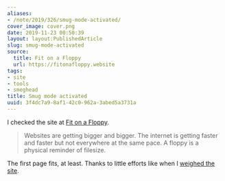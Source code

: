 ```yaml
---
aliases:
- /note/2019/326/smug-mode-activated/
cover_image: cover.png
date: 2019-11-23 00:50:39
layout: layout:PublishedArticle
slug: smug-mode-activated
source:
  title: Fit on a Floppy
  url: https://fitonafloppy.website
tags:
- site
- tools
- smeghead
title: Smug mode activated
uuid: 3f4dc7a9-8af1-42c0-962a-3abed5a3731a
---
```


I checked the site at [Fit on a Floppy][].

[Fit on a Floppy]:https://fitonafloppy.website

> Websites are getting bigger and bigger. The internet is getting faster and faster but not everywhere at the
> same pace. A floppy is a physical reminder of filesize.

The first page fits, at least. Thanks to little efforts like when I [weighed the site][].

[weighed the site]: /post/2019/06/weighing-files-with-python/